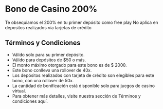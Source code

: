 # Bono de Casino 200%

Te obsequiamos el 200% en tu primer depósito como free play
No aplica en depositos realizados vía tarjetas de crédito

## Términos y Condiciones
- Válido solo para su primer depósito.
- Válido para depósitos de $50 o más.
- El monto máximo otorgado para este bono es de $ 2000.
- Este bono conlleva una rollover de 40x.
- Los depósitos realizados con tarjeta de crédito son elegibles para este bono, con una rollover de 50x.
- La cantidad de bonificación está disponible solo para juegos de casino virtual.
- Para obtener más detalles, visite nuestra sección de Términos y condiciones aquí.
